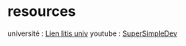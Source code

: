 # resources

université :
[Lien litis univ](https://litis.univ-lehavre.fr/~fournier/InfoDoc/coursDocs.php?page=0)
youtube : 
[SuperSimpleDev](https://www.youtube.com/watch?v=G3e-cpL7ofc&ab_channel=SuperSimpleDev)


